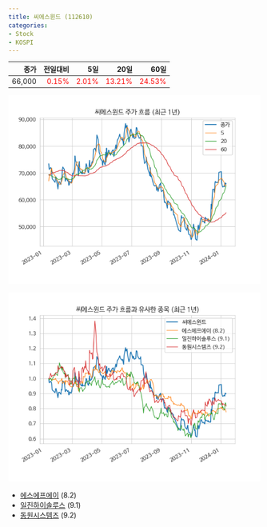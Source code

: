 ```yaml
---
title: 씨에스윈드 (112610)
categories:
- Stock
- KOSPI
---
```


|종가|전일대비|5일|20일|60일|
|---:|-------:|--:|---:|---:|
|66,000|<span style="color: red">0.15%</span>|<span style="color: red">2.01%</span>|<span style="color: red">13.21%</span>|<span style="color: red">24.53%</span>|


<!-- more -->

![112610](/assets/images/stock/112610.png)

![112610](/assets/images/stock/112610_sim.png)

- [에스에프에이](/056190/) (8.2)
- [일진하이솔루스](/271940/) (9.1)
- [동원시스템즈](/014820/) (9.2)